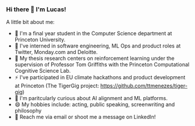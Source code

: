 ### Hi there 👋 I'm Lucas!

A little bit about me:







- 🎒 I'm a final year student in the Computer Science department at Princeton University.
- 🔭 I've interned in software engineering, ML Ops and product roles at Twitter, Monday.com and Deloitte.
- 🤔 My thesis research centers on reinforcement learning under the supervision of Professor Tom Griffiths with the Princeton Computational Cognitive Science Lab. 
- ⚡  I've participated in EU climate hackathons and product development at Princeton (The TigerGig project: https://github.com/ttmenezes/tiger-gig)
- 🎻 I'm paritcularly curious about AI alignment and ML platforms. 
- 😄 My hobbies include: acting, public speaking, screenwriting and philosophy
- 💬 Reach me via email or shoot me a message on LinkedIn!


